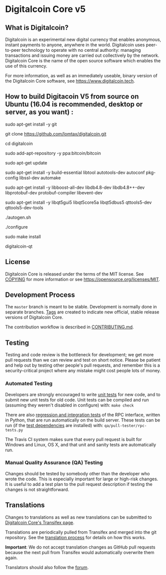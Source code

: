Digitalcoin Core v5
===============================

What is Digitalcoin?
----------------

Digitalcoin is an experimental new digital currency that enables anonymous, instant
payments to anyone, anywhere in the world. Digitalcoin uses peer-to-peer technology
to operate with no central authority: managing transactions and issuing money
are carried out collectively by the network. Digitalcoin Core is the name of the open
source software which enables the use of this currency.

For more information, as well as an immediately useable, binary version of
the Digitalcoin Core software, see https://www.digitalcoin.tech.


How to build Digitacoin V5 from source on Ubuntu (16.04 is recommended, desktop or server, as you want) : 
----------------

sudo apt-get install -y git

git clone https://github.com/lomtax/digitalcoin.git

cd digitalcoin

sudo add-apt-repository -y ppa:bitcoin/bitcoin

sudo apt-get update

sudo apt-get install -y build-essential libtool autotools-dev autoconf pkg-config libssl-dev automake

sudo apt-get install -y libboost-all-dev libdb4.8-dev libdb4.8++-dev libprotobuf-dev protobuf-compiler libevent-dev

sudo apt-get install -y libqt5gui5 libqt5core5a libqt5dbus5 qttools5-dev qttools5-dev-tools

./autogen.sh

./configure

sudo make install

digitalcoin-qt

License
-------

Digitalcoin Core is released under the terms of the MIT license. See [COPYING](COPYING) for more
information or see https://opensource.org/licenses/MIT.

Development Process
-------------------

The `master` branch is meant to be stable. Development is normally done in separate branches.
[Tags](https://github.com/digitalcoinpay/digitalcoin/tags) are created to indicate new official,
stable release versions of Digitalcoin Core.

The contribution workflow is described in [CONTRIBUTING.md](CONTRIBUTING.md).

Testing
-------

Testing and code review is the bottleneck for development; we get more pull
requests than we can review and test on short notice. Please be patient and help out by testing
other people's pull requests, and remember this is a security-critical project where any mistake might cost people
lots of money.

### Automated Testing

Developers are strongly encouraged to write [unit tests](/doc/unit-tests.md) for new code, and to
submit new unit tests for old code. Unit tests can be compiled and run
(assuming they weren't disabled in configure) with: `make check`

There are also [regression and integration tests](/qa) of the RPC interface, written
in Python, that are run automatically on the build server.
These tests can be run (if the [test dependencies](/qa) are installed) with: `qa/pull-tester/rpc-tests.py`

The Travis CI system makes sure that every pull request is built for Windows
and Linux, OS X, and that unit and sanity tests are automatically run.

### Manual Quality Assurance (QA) Testing

Changes should be tested by somebody other than the developer who wrote the
code. This is especially important for large or high-risk changes. It is useful
to add a test plan to the pull request description if testing the changes is
not straightforward.

Translations
------------

Changes to translations as well as new translations can be submitted to
[Digitalcoin Core's Transifex page](https://www.transifex.com/projects/p/digitalcoin/).

Translations are periodically pulled from Transifex and merged into the git repository. See the
[translation process](doc/translation_process.md) for details on how this works.

**Important**: We do not accept translation changes as GitHub pull requests because the next
pull from Transifex would automatically overwrite them again.

Translators should also follow the [forum](https://www.digitalcoin.org/forum/topic/digitalcoin-worldwide-collaboration.88/).
